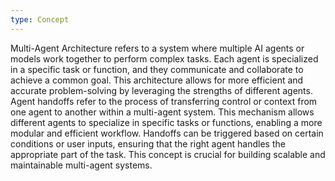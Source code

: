 ```yaml
---
type: Concept
---
```


Multi-Agent Architecture refers to a system where multiple AI agents or models work together to perform complex tasks. Each agent is specialized in a specific task or function, and they communicate and collaborate to achieve a common goal. This architecture allows for more efficient and accurate problem-solving by leveraging the strengths of different agents. Agent handoffs refer to the process of transferring control or context from one agent to another within a multi-agent system. This mechanism allows different agents to specialize in specific tasks or functions, enabling a more modular and efficient workflow. Handoffs can be triggered based on certain conditions or user inputs, ensuring that the right agent handles the appropriate part of the task. This concept is crucial for building scalable and maintainable multi-agent systems.